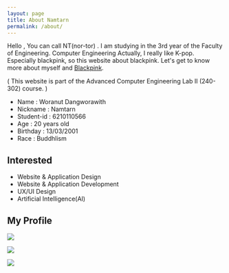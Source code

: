 ```yaml
---
layout: page
title: About Namtarn 
permalink: /about/
---
```


Hello , You can call NT(nor-tor) . I am studying in the 3rd year of the Faculty of Engineering. Computer Engineering Actually, I really like K-pop. Especially blackpink, so this website about blackpink. Let's get to know more about myself and [Blackpink](https://www.ygfamily.com/artist/Main.asp?LANGDIV=K&ATYPE=2&ARTIDX=70).


( This website is part of the Advanced Computer Engineering Lab II (240-302) course. )

- Name : Woranut Dangworawith
- Nickname : Namtarn
- Student-id : 6210110566
- Age : 20 years old
- Birthday : 13/03/2001
- Race : Buddhlism


## Interested 
  - Website & Application Design 
  - Website & Application Development 
  - UX/UI Design 
  - Artificial Intelligence(AI)

## My Profile

![](https://scontent.fbkk10-1.fna.fbcdn.net/v/t1.6435-9/184692958_1752124344995533_1679570955542559438_n.jpg?_nc_cat=107&ccb=1-5&_nc_sid=09cbfe&_nc_eui2=AeF-IETXv_4o_WYsJjDbiaP_RCe8WpzF4_REJ7xanMXj9M6p4hqrfV75le5IfcSZT_3WWezMr6ec7L7NYppru7PC&_nc_ohc=Ct7fBxWn7MsAX-iI1iw&_nc_ht=scontent.fbkk10-1.fna&oh=00_AT8tuLL6mjelnvkU2Xs8lQjNlrZz5bgwRGNClkxDvXGG6g&oe=61EDD4A1)


![](https://scontent.fbkk14-1.fna.fbcdn.net/v/t1.6435-9/68486340_1230431210498185_7792312895450120192_n.jpg?_nc_cat=100&ccb=1-5&_nc_sid=174925&_nc_eui2=AeFB1AmY_82UNE6bgQ5uTHqAzPAN0zDWdUfM8A3TMNZ1RxcHcQwSB7Cj2IKsTHyqLisaTv_2wLx4Qh4LJkSDWXNI&_nc_ohc=5yNnp4AQu5YAX8WRQ-6&_nc_ht=scontent.fbkk14-1.fna&oh=00_AT_cm8-BR4u8-8HLnTHk9jb8SwCISR6LghHqEqEDVHJjvg&oe=61ED3485)


![](https://scontent.fbkk10-1.fna.fbcdn.net/v/t1.6435-9/88056960_1403353296539308_1023874479144566784_n.jpg?_nc_cat=109&ccb=1-5&_nc_sid=174925&_nc_eui2=AeG4xsOtoUoZ2WhOC538E-1IXxlpvo-lASRfGWm-j6UBJAOv_nXwLaZFSBcZHg-wSVm4OEXmhyWd2KsaA7T2OI2V&_nc_ohc=Y5cYAFuBT8MAX_LoLN9&_nc_ht=scontent.fbkk10-1.fna&oh=00_AT-VKqiTpvWyICFJkAnCl0LNgSpML_bG4ou4BnvzIeSwCQ&oe=61EBC16A)




